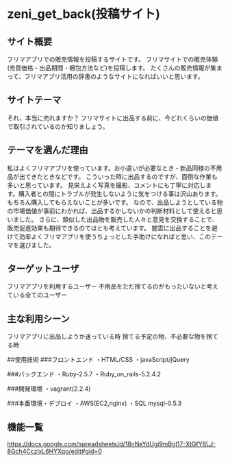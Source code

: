 # zeni_get_back(投稿サイト)

## サイト概要
フリマアプリでの販売情報を投稿するサイトです。
フリマサイトでの販売体験(売買価格・出品期間・梱包方法など)を投稿します。
たくさんの販売情報が集まって、フリマアプリ活用の辞書のようなサイトになればいいと思います。

## サイトテーマ
それ、本当に売れますか？
フリマサイトに出品する前に、今どれくらいの価値で取引されているのか知りましょう。

## テーマを選んだ理由
私はよくフリマアプリを使っています。お小遣いが必要なとき・新品同様の不用品が出てきたときなどです。
こういった時に出品するのですが、面倒な作業も多いと思っています。
見栄えよく写真を撮影、コメントにも丁寧に対応します。購入者との間にトラブルが発生しないように気をつける事は沢山あります。もちろん購入してもらえないことが多いです。
なので、出品しようとしている物の市場価値が事前にわかれば、出品するかしないかの判断材料として使えると思いました。
さらに、類似した出品物を販売した人々と意見を交換することで、販売促進効果も期待できるのではとも考えています。
闇雲に出品することを避けて効率よくフリマアプリを使うちょっとした手助けになればと思い、このテーマを選びました。

## ターゲットユーザ
フリマアプリを利用するユーザー
不用品をただ捨てるのがもったいないと考えている全てのユーザー

## 主な利用シーン
フリマアプリに出品しようか迷っている時
捨てる予定の物、不必要な物を捨てる時

##使用技術
###フロントエンド
・HTML/CSS
・javaScript/jQuery

###バックエンド
・Ruby-2.5.7
・Ruby_on_rails-5.2.4.2

###開発環境
・vagrant(2.2.4)

###本番環境・デプロイ
・AWS(EC2,nginx)
・SQL mysql-0.5.3

## 機能一覧
https://docs.google.com/spreadsheets/d/18nNeYdUgj9mBgI17-XtGfY8LJ-8Gch4CczlxL6HYXqo/edit#gid=0
